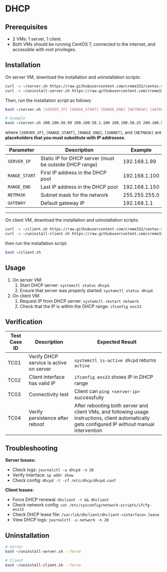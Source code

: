 # DHCP

## Prerequisites

- 2 VMs: 1 server, 1 client.
- Both VMs should be running CentOS 7, connected to the internet, and accessible with root privileges.

## Installation

On server VM, download the installation and uninstallation scripts:

```bash
curl -o ~/server.sh https://raw.githubusercontent.com/creme332/centos-scripts/refs/heads/dhcp/dhcp-lab/server.sh
curl -o ~/uninstall-server.sh https://raw.githubusercontent.com/creme332/centos-scripts/refs/heads/dhcp/dhcp-lab/uninstall-server.sh
```

Then, run the installation script as follows:

```bash
bash ~/server.sh [SERVER_IP] [RANGE_START] [RANGE_END] [NETMASK] [GATEWAY]

# Example
bash ~/server.sh 200.100.50.99 200.100.50.1.100 200.100.50.25 200.100.50.0 255.255.255.0
```

where `[SERVER_IP]`, `[RANGE_START]`, `[RANGE_END]`, `[SUBNET]`, and `[NETMASK]` are **placeholders that you must substitute with IP addresses**.

| Parameter     | Description                                            | Example       |
| ------------- | ------------------------------------------------------ | ------------- |
| `SERVER_IP`   | Static IP for DHCP server (must be outside DHCP range) | 192.168.1.99  |
| `RANGE_START` | First IP address in the DHCP pool                      | 192.168.1.100 |
| `RANGE_END`   | Last IP address in the DHCP pool                       | 192.168.1.150 |
| `NETMASK`     | Subnet mask for the network                            | 255.255.255.0 |
| `GATEWAY`     | Default gateway IP                                     | 192.168.1.1   |

---

On client VM, download the installation and uninstallation scripts:

```bash
curl -o ~/client.sh https://raw.githubusercontent.com/creme332/centos-scripts/refs/heads/dhcp/dhcp-lab/client.sh
curl -o ~/uninstall-client.sh https://raw.githubusercontent.com/creme332/centos-scripts/refs/heads/dhcp/dhcp-lab/uninstall-client.sh
```

then run the installation script:

```bash
bash ~/client.sh
```

## Usage

1. On server VM:
   1. Start DHCP server: `systemctl status dhcpd`.
   2. Ensure that server was properly started: `systemctl status dhcpd`.
2. On client VM:
   1. Request IP from DHCP server: `systemctl restart network`.
   2. Check that the IP is within the DHCP range: `ifconfig ens33`.

## Verification

| Test Case ID | Description                             | Expected Result                                                                                                                                   |
| ------------ | --------------------------------------- | ------------------------------------------------------------------------------------------------------------------------------------------------- |
| TC01         | Verify DHCP service is active on server | `systemctl is-active dhcpd` returns `active`                                                                                                      |
| TC02         | Client interface has valid IP           | `ifconfig ens33` shows IP in DHCP range                                                                                                           |
| TC03         | Connectivity test                       | Client can `ping <server-ip>` successfully                                                                                                        |
| TC04         | Verify persistence after reboot         | After rebooting both server and client VMs, and following usage instructions, client automatically gets configured IP without manual intervention |

## Troubleshooting

**Server Issues:**
- Check logs: `journalctl -u dhcpd -n 20`
- Verify interface: `ip addr show`
- Check config: `dhcpd -t -cf /etc/dhcp/dhcpd.conf`

**Client Issues:**
- Force DHCP renewal: `dhclient -r && dhclient`
- Check network config: `cat /etc/sysconfig/network-scripts/ifcfg-ens33`
- Check DHCP lease file: `/var/lib/dhclient/dhclient-<interface>.lease`
- View DHCP logs: `journalctl -u network -n 20`

## Uninstallation

```sh
# Server
bash ~/uninstall-server.sh --force

# Client
bash ~/uninstall-client.sh --force
```
